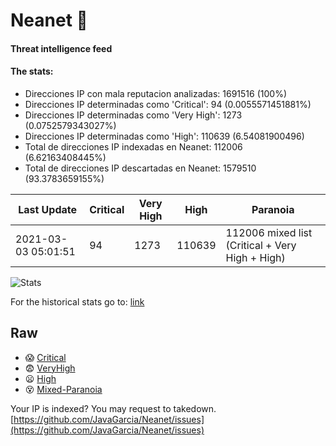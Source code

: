 # Neanet :hocho:
#### Threat intelligence feed
#### The stats:

- Direcciones IP con mala reputacion analizadas: 1691516 (100%)
- Direcciones IP determinadas como 'Critical':  94 (0.0055571451881%)
- Direcciones IP determinadas como 'Very High':  1273 (0.0752579343027%)
- Direcciones IP determinadas como 'High':  110639 (6.54081900496)
- Total de direcciones IP indexadas en Neanet:  112006 (6.62163408445%)
- Total de direcciones IP descartadas en Neanet:  1579510 (93.3783659155%)

| Last Update | Critical | Very High | High | Paranoia |
| --- | --- | --- | --- | --- |
| 2021-03-03 05:01:51 | 94 | 1273 | 110639 | 112006 mixed list (Critical + Very High + High)|

![Stats](https://docs.google.com/spreadsheets/d/e/2PACX-1vSnaNMIXVabIpDJjufMlzH7poXnshF3mgd8Is1g9ytUEzVsP5my4Trn8f-xkoLLQ38xpL3HtmUexLo6/pubchart?oid=501124687&format=image)

For the historical stats go to: [link](/stats.csv)
## Raw
- :scream: [Critical](https://raw.githubusercontent.com/JavaGarcia/Neanet/master/blacklists/neanet_critical.txt)
- :fearful: [VeryHigh](https://raw.githubusercontent.com/JavaGarcia/Neanet/master/blacklists/neanet_veryHigh.txtt)
- :frowning: [High](https://raw.githubusercontent.com/JavaGarcia/Neanet/master/blacklists/neanet_high.txt)
- :dizzy_face: [Mixed-Paranoia](https://raw.githubusercontent.com/JavaGarcia/Neanet/master/blacklists/neanet_all.txt)


Your IP is indexed? You may request to takedown. [https://github.com/JavaGarcia/Neanet/issues](https://github.com/JavaGarcia/Neanet/issues)













































































































































































































































































































































































































































































































































































































































































































































































































































































































































































































































































































































































































































































































































































































































































































































































































































































































































































































































































































































































































































































































































































































































































































































































































































































































































































































































































































































































































































































































































































































































































































































































































































































































































































































































































































































































































































































































































































































































































































































































































































































































































































































































































































































































































































































































































































































































































































































































